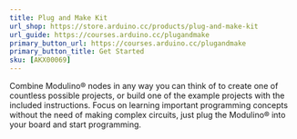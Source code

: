 ```yaml
---
title: Plug and Make Kit
url_shop: https://store.arduino.cc/products/plug-and-make-kit
url_guide: https://courses.arduino.cc/plugandmake
primary_button_url: https://courses.arduino.cc/plugandmake
primary_button_title: Get Started
sku: [AKX00069]
---
```


Combine Modulino® nodes in any way you can think of to create one of countless possible projects, or build one of the example projects with the included instructions. Focus on learning important programming concepts without the need of making complex circuits, just plug the Modulino® into your board and start programming.